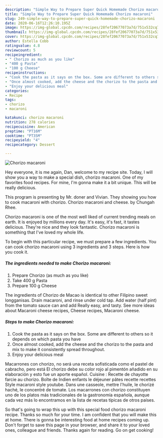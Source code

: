 ```yaml
---
description: "Simple Way to Prepare Super Quick Homemade Chorizo macaroni"
title: "Simple Way to Prepare Super Quick Homemade Chorizo macaroni"
slug: 249-simple-way-to-prepare-super-quick-homemade-chorizo-macaroni
date: 2020-06-16T12:26:10.195Z
image: https://img-global.cpcdn.com/recipes/28fef20677073a7d/751x532cq70/chorizo-macaroni-recipe-main-photo.jpg
thumbnail: https://img-global.cpcdn.com/recipes/28fef20677073a7d/751x532cq70/chorizo-macaroni-recipe-main-photo.jpg
cover: https://img-global.cpcdn.com/recipes/28fef20677073a7d/751x532cq70/chorizo-macaroni-recipe-main-photo.jpg
author: Estella Cobb
ratingvalue: 4.8
reviewcount: 5
recipeingredient:
- " Chorizo as much as you like"
- "400 g Pasta"
- "100 g Cheese"
recipeinstructions:
- "Cook the pasta as it says on the box. Some are different to others so it depends on which pasta you have"
- "Once almost cooked, add the cheese and the chorizo to the pasta and mix to make it consistently spread throughout."
- "Enjoy your delicious meal"
categories:
- Recipe
tags:
- chorizo
- macaroni

katakunci: chorizo macaroni 
nutrition: 278 calories
recipecuisine: American
preptime: "PT16M"
cooktime: "PT35M"
recipeyield: "4"
recipecategory: Dessert

---
```



![Chorizo macaroni](https://img-global.cpcdn.com/recipes/28fef20677073a7d/751x532cq70/chorizo-macaroni-recipe-main-photo.jpg)

Hey everyone, it is me again, Dan, welcome to my recipe site. Today, I will show you a way to make a special dish, chorizo macaroni. One of my favorites food recipes. For mine, I'm gonna make it a bit unique. This will be really delicious.

This program is presenting by Mr. doner and Vivian. They showing you how to cook macaroni with chorizo. Chorizo macaroni and cheese. by Chungah Rhee.

Chorizo macaroni is one of the most well liked of current trending meals on earth. It is enjoyed by millions every day. It's easy, it's fast, it tastes delicious. They're nice and they look fantastic. Chorizo macaroni is something that I've loved my whole life.


To begin with this particular recipe, we must prepare a few ingredients. You can cook chorizo macaroni using 3 ingredients and 3 steps. Here is how you cook it.

<!--inarticleads1-->

##### The ingredients needed to make Chorizo macaroni:

1. Prepare  Chorizo (as much as you like)
1. Take 400 g Pasta
1. Prepare 100 g Cheese


The ingredients of Chorizo de Macao is identical to other Filipino sweet longganisas. Drain macaroni, and rinse under cold tap. Add water (half pint) from the tomato sauce can and add Really easy, and tasty. See more ideas about Macaroni cheese recipes, Cheese recipes, Macaroni cheese. 

<!--inarticleads2-->

##### Steps to make Chorizo macaroni:

1. Cook the pasta as it says on the box. Some are different to others so it depends on which pasta you have
1. Once almost cooked, add the cheese and the chorizo to the pasta and mix to make it consistently spread throughout.
1. Enjoy your delicious meal


Macarrones con chorizo, no será una receta sofisticada como el pastel de cabracho, pero está El chorizo debe su color rojo al pimentón añadido en su elaboración y esto fue un aporte español. Cuisine : Recette de chayotte farcie au chorizo. Boîte de Indien enfants le déjeuner pâtes recette recettes Style macaroni style youtube. Dans une casseole, mettre l&#39;huile, le chorizé haché, le concentré de tomate. Los macarrones con chorizo constituyen uno de los platos más tradicionales de la gastronomía española, aunque cada vez más lo encontramos en la lista de recetas típicas de otros países. 

So that's going to wrap this up with this special food chorizo macaroni recipe. Thanks so much for your time. I am confident that you will make this at home. There is gonna be interesting food at home recipes coming up. Don't forget to save this page in your browser, and share it to your loved ones, colleague and friends. Thanks again for reading. Go on get cooking!
